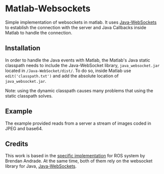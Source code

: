 
Matlab-Websockets
=================

Simple implementation of websockets in matlab. It uses [Java-WebSockets](https://github.com/TooTallNate/Java-WebSocket) to establish the connection with the server and Java Callbacks inside Matlab to handle the connection. 



Installation
------------
In order to handle the Java events with Matlab, the Matlab's Java static classpath needs to include the Java-WebSocket library, `java_websocket.jar` located in `/Java-WebSocket/dist/`. To do so, inside Matlab use `edit('classpath.txt')` and add the absolute location of `java_websocket.jar`.  

Note: using the dynamic classpath causes many problems that using the static classpath solves.  


Example
------
The example provided reads from a server a stream of images coded in JPEG and base64. 

Credits
-------

This work is based in the [specific implementation](https://github.com/BrendanAndrade/web-matlab-bridge) for ROS system by Brendan Andrade.
At the same time, both of them rely on the websocket library for Java, [Java-WebSockets](https://github.com/TooTallNate/Java-WebSocket).

